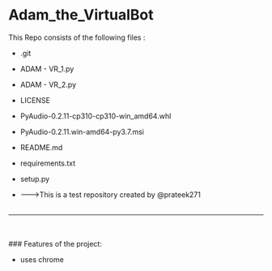 # Adam_the_VirtualBot
This Repo consists of the following files :
- .git
- ADAM - VR_1.py
- ADAM - VR_2.py
- LICENSE
- PyAudio-0.2.11-cp310-cp310-win_amd64.whl
- PyAudio-0.2.11.win-amd64-py3.7.msi
- README.md
- requirements.txt
- setup.py




- --->This is a test repository created by @prateek271
<br><br>
---
<br><br>###	Features of the project:
<br>


- uses chrome